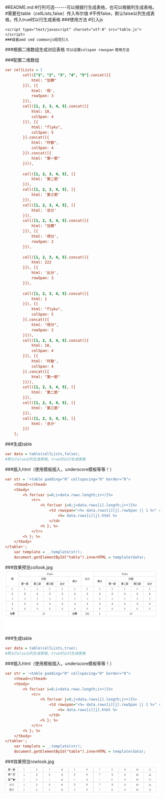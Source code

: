 #README.md
#行列可选------可以根据行生成表格，也可以根据列生成表格。
#需要在table（cellLists,false）传入布尔值
#不传false，默认false以列生成表格，传入true时以行生成表格
###使用方法
#引入js
```
<script type="text/javascript" charset="utf-8" src="table.js"></script>
###或者amd cmd commonjs规范引入
```
###根据二维数组生成对应表格
```可以设置colspan rowspan```
```使用方法```

###配置二维数组
```ini
var cellLists = [
        cell(["1", "2", "3", "4", "5"].concat([{
            html: "加赛"
        }]), [{
            html: '局',
            rowSpan: 3
        }]),
        cell([1, 2, 3, 4, 5].concat([{
            html: 10,
            colSpan: 4
        }]), [{
            html: "flyku",
            colSpan: 5
        }].concat([{
            html: "环数",
            colSpan: 4
        }]).concat([{
            html: "第一箭"
        }])),

        cell([1, 2, 3, 4, 5], [{
            html: '第二箭'
        }]),
        cell([1, 2, 3, 4, 5], [{
            html: '第三箭'
        }]),
        cell([1, 2, 3, 4, 5], [{
            html: '总计'
        }]),
        cell([1, 2, 3, 4, 5].concat([{
            html: "加赛"
        }]), [{
            html: '得分',
            rowSpan: 2
        }]),

        cell([1, 2, 3, 4, 5].concat([{
            html: 222
        }]), [{
            html: '比分',
            rowSpan: 3
        }]),

        cell([1, 2, 3, 4, 5].concat([{
            html: 1
        }]), [{
            html: "flyku",
            colSpan: 5
        }].concat([{
            html: "得分",
            rowSpan: 2
        }])),
        cell([1, 2, 3, 4, 5].concat([{
            html: 10,
            colSpan: 4
        }]), [{
            html: '环数',
            colSpan: 4
        }].concat([{
            html: "第一箭"
        }])),
        cell([1, 2, 3, 4, 5], [{
            html: '第二箭'
        }]),
        cell([1, 2, 3, 4, 5], [{
            html: '第三箭'
        }]),
        cell([1, 2, 3, 4, 5], [{
            html: '总计'
        }])
    ];
```
###生成table
```ini
var data = table(cellLists,false);
#默认false以列生成表格，true时以行生成表格
```
###插入html（使用模板插入，underscore模板等等！）
```ini
var str = '<table padding="0" cellspacing="0" border="0">
    <thead></thead>
    <tbody>
        <% for(var i=0;i<data.rows.length;i++){%>
            <tr>
                <% for(var j=0;j<data.rows[i].length;j++){%>
                    <td rowspan="<%= data.rows[i][j].rowSpan || 1 %>" colspan="<%= data.rows[i][j].colSpan || 1 %>" data-id="<%= data.rows[i][j].uniqId %>">
                        <%= data.rows[i][j].html %>
                    </td>
                <% }; %>
            </tr>
        <% }; %>
    </tbody>
</table>';
    var template = _.template(str);
    document.getElementById("table").innerHTML = template(data);
```

###效果预览collook.jpg
![image](https://raw.githubusercontent.com/flyku/table-build-ie7-ie8/master/look.jpg)


###生成table
```ini
var data = table(cellLists,true);
#默认false以列生成表格，true时以行生成表格
```
###插入html（使用模板插入，underscore模板等等！）
```ini
var str = '<table padding="0" cellspacing="0" border="0">
    <thead></thead>
    <tbody>
        <% for(var i=0;i<data.rows.length;i++){%>
            <tr>
                <% for(var j=0;j<data.rows[i].length;j++){%>
                    <td rowspan="<%= data.rows[i][j].rowSpan || 1 %>" colspan="<%= data.rows[i][j].colSpan || 1 %>" data-id="<%= data.rows[i][j].uniqId %>">
                        <%= data.rows[i][j].html %>
                    </td>
                <% }; %>
            </tr>
        <% }; %>
    </tbody>
</table>';
    var template = _.template(str);
    document.getElementById("table").innerHTML = template(data);
```

###效果预览rowlook.jpg
![image](https://raw.githubusercontent.com/flyku/table-build-ie7-ie8/master/rowlook.jpg)

